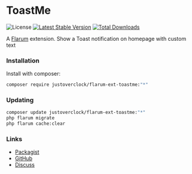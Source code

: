 # ToastMe

![License](https://img.shields.io/badge/license-MIT-blue.svg) [![Latest Stable Version](https://img.shields.io/packagist/v/justoverclock/flarum-ext-toastme.svg)](https://packagist.org/packages/justoverclock/flarum-ext-toastme) [![Total Downloads](https://img.shields.io/packagist/dt/justoverclock/flarum-ext-toastme.svg)](https://packagist.org/packages/justoverclock/flarum-ext-toastme)

A [Flarum](http://flarum.org) extension. Show a Toast notification on homepage with custom text

### Installation

Install with composer:

```sh
composer require justoverclock/flarum-ext-toastme:"*"
```

### Updating

```sh
composer update justoverclock/flarum-ext-toastme:"*"
php flarum migrate
php flarum cache:clear
```

### Links

- [Packagist](https://packagist.org/packages/justoverclock/flarum-ext-toastme)
- [GitHub](https://github.com/justoverclock/flarum-ext-toastme)
- [Discuss](https://discuss.flarum.org/d/PUT_DISCUSS_SLUG_HERE)
